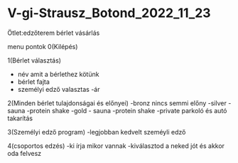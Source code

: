 # V-gi-Strausz_Botond_2022_11_23
Ötlet:edzőterem bérlet vásárlás

menu pontok
0(Kilépés)

1(Bérlet választás)
- név amit a bérlethez kötünk
- bérlet fajta
- személyi edző valasztas
-ár

2(Minden bérlet tulajdonságai és előnyei)
-bronz nincs semmi előny
-silver -sauna -protein shake
-gold   - sauna -protein shake -private parkoló és autó takarítás

3(Személyi edző program)
-legjobban kedvelt szeméyli edző

4(csoportos edzés)
-ki írja mikor vannak
-kiválasztod a neked jót és akkor oda felvesz
